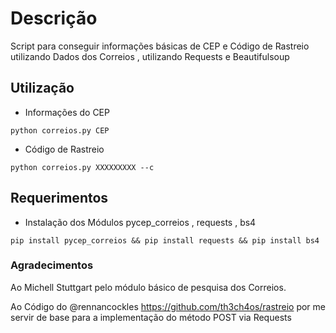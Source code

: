  
# Descrição 

 Script para conseguir informações básicas de CEP e Código de Rastreio utilizando Dados dos Correios , utilizando Requests e Beautifulsoup
 
## Utilização

* Informações do CEP

`python correios.py CEP`

* Código de Rastreio

` python correios.py XXXXXXXXX --c `

## Requerimentos

* Instalação dos Módulos pycep_correios , requests , bs4

`pip install pycep_correios && pip install requests && pip install bs4`


### Agradecimentos

 Ao Michell Stuttgart pelo módulo básico de pesquisa dos Correios.
 
 Ao Código do @rennancockles https://github.com/th3ch4os/rastreio por me servir de base para a implementação 
 do método POST via Requests
